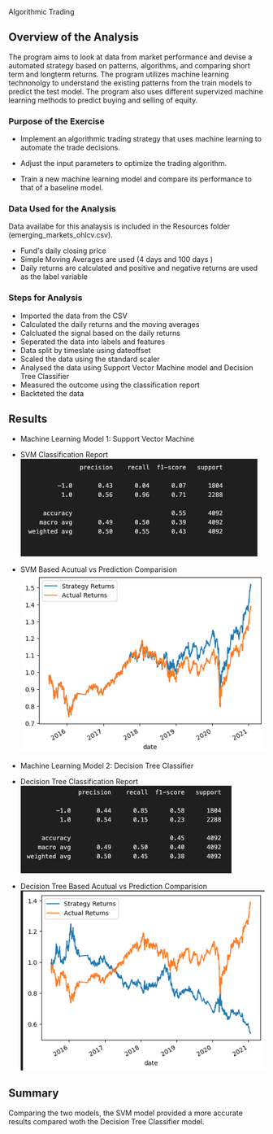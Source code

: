 Algorithmic Trading

## Overview of the Analysis

The program aims to look at data from market performance and devise a automated strategy based on patterns, algorithms, and comparing short term and longterm returns. The program utilizes machine learning technonolgy to understand the existing patterns from the train models to predict the test model. The program also uses different supervized machine learning methods to predict buying and selling of equity.

### Purpose of the Exercise

- Implement an algorithmic trading strategy that uses machine learning to automate the trade decisions.

- Adjust the input parameters to optimize the trading algorithm.

- Train a new machine learning model and compare its performance to that of a baseline model.

### Data Used for the Analysis
Data availabe for this analaysis is included in the Resources folder (emerging_markets_ohlcv.csv). 
 - Fund's daily closing price
 - Simple Moving Averages are used (4 days and 100 days )
 - Daily returns are calculated and positive and negative returns are used as the label variable  


### Steps for Analysis

* Imported the data from the CSV
* Calculated the daily returns and the moving averages
* Calcluated the signal based on the daily returns
* Seperated the data into labels and features
* Data split by timeslate using dateoffset
* Scaled the data using the standard scaler
* Analysed the data using Support Vector Machine model and Decision Tree Classifier
* Measured the outcome using the classification report
* Backteted the data

## Results

* Machine Learning Model 1: Support Vector Machine
 * SVM Classification Report <br>
    <img title="SVM Classification Report" alt="Alt text" src="/Images/svm_classificationreport.png"> <br>
 * SVM Based Acutual vs Prediction Comparision <br>
    <img title="SVM Based Acutual vs Prediction Comparision" alt="Alt text" src="/Images/SVM_testing.png"> <br>

* Machine Learning Model 2: Decision Tree Classifier
 * Decision Tree Classification Report <br>
    <img title="Decision Tree Classification Report" alt="Alt text" src="/Images/dtree_classificationreport.png"> <br>
 * Decision Tree Based Acutual vs Prediction Comparision <br>
    <img title="Decision Tree Based Acutual vs Prediction Comparision" alt="Alt text" src="/Images/dtree_testing.png"> <br>


## Summary

Comparing the two models, the SVM model provided a more accurate results compared woth the Decision Tree Classifier model.
